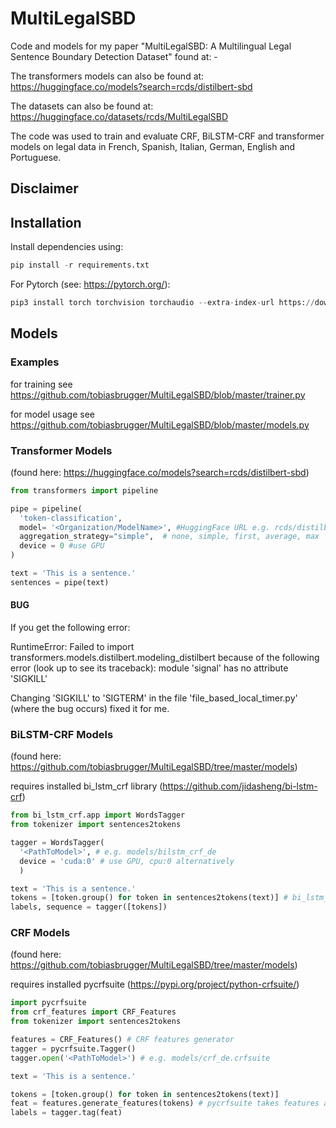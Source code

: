 # MultiLegalSBD

Code and models for my paper "MultiLegalSBD: A Multilingual Legal Sentence Boundary Detection Dataset" found at: -

The transformers models can also be found at: https://huggingface.co/models?search=rcds/distilbert-sbd

The datasets can also be found at: https://huggingface.co/datasets/rcds/MultiLegalSBD

The code was used to train and evaluate CRF, BiLSTM-CRF and transformer models on legal data in French, Spanish, Italian, German, English and Portuguese.

## Disclaimer

## Installation

Install dependencies using:
```py
pip install -r requirements.txt
```

For Pytorch (see: https://pytorch.org/):
```py
pip3 install torch torchvision torchaudio --extra-index-url https://download.pytorch.org/whl/cu117
```

## Models
### Examples
for training see https://github.com/tobiasbrugger/MultiLegalSBD/blob/master/trainer.py

for model usage see https://github.com/tobiasbrugger/MultiLegalSBD/blob/master/models.py

### Transformer Models 
(found here: https://huggingface.co/models?search=rcds/distilbert-sbd)

```py
from transformers import pipeline

pipe = pipeline(
  'token-classification',
  model= '<Organization/ModelName>', #HuggingFace URL e.g. rcds/distilbert-SBD-fr-judgements-laws
  aggregation_strategy="simple",  # none, simple, first, average, max
  device = 0 #use GPU
)

text = 'This is a sentence.'
sentences = pipe(text)
```

#### BUG
If you get the following error:

RuntimeError: Failed to import transformers.models.distilbert.modeling_distilbert because of the following error (look up to see its traceback):
module 'signal' has no attribute 'SIGKILL'

Changing 'SIGKILL' to 'SIGTERM' in the file 'file_based_local_timer.py' (where the bug occurs) fixed it for me.

### BiLSTM-CRF Models
(found here: https://github.com/tobiasbrugger/MultiLegalSBD/tree/master/models)

requires installed bi_lstm_crf library (https://github.com/jidasheng/bi-lstm-crf)

```py
from bi_lstm_crf.app import WordsTagger
from tokenizer import sentences2tokens

tagger = WordsTagger(
  '<PathToModel>', # e.g. models/bilstm_crf_de
  device = 'cuda:0' # use GPU, cpu:0 alternatively
  )

text = 'This is a sentence.'
tokens = [token.group() for token in sentences2tokens(text)] # bi_lstm_crf requires pre-tokenized input text
labels, sequence = tagger([tokens])
```

### CRF Models
(found here: https://github.com/tobiasbrugger/MultiLegalSBD/tree/master/models)

requires installed pycrfsuite (https://pypi.org/project/python-crfsuite/)
```py
import pycrfsuite
from crf_features import CRF_Features
from tokenizer import sentences2tokens

features = CRF_Features() # CRF features generator
tagger = pycrfsuite.Tagger()
tagger.open('<PathToModel>') # e.g. models/crf_de.crfsuite

text = 'This is a sentence.'

tokens = [token.group() for token in sentences2tokens(text)] 
feat = features.generate_features(tokens) # pycrfsuite takes features as input rather than tokenized text
labels = tagger.tag(feat)
```
